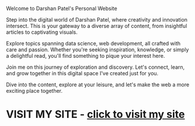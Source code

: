 Welcome to Darshan Patel's Personal Website

Step into the digital world of Darshan Patel, where creativity and innovation intersect. This is your gateway to a diverse array of content, from insightful articles to captivating visuals.

Explore topics spanning data science, web development, all crafted with care and passion. Whether you're seeking inspiration, knowledge, or simply a delightful read, you'll find something to pique your interest here.

Join me on this journey of exploration and discovery. Let's connect, learn, and grow together in this digital space I've created just for you.

Dive into the content, explore at your leisure, and let's make the web a more exciting place together.

# VISIT MY SITE - [click to visit my site](darshanpatelportfolio.netlify.app)
